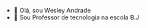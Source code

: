 - 👋 Olá, sou Wesley Andrade
- 👀 Sou Professor de tecnologia na escola B.J
  

<!---
wesandrade1001/wesandrade1001 is a ✨ special ✨ repository because its `README.md` (this file) appears on your GitHub profile.
You can click the Preview link to take a look at your changes.
--->
